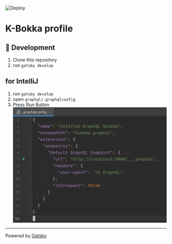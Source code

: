 ![Deploy](https://github.com/K-Bokka/profile/workflows/Deploy/badge.svg?branch=master)

# K-Bokka profile

## 🔧 Development
1. Clone this repository
2. run `gatsby develop`

## for IntelliJ
1. run `gatsby develop`
2. open `graphql/.graphqlconfig`
3. Press Run Button
![スクリーンショット](https://github.com/K-Bokka/profile/blob/image/images/screen-shot_2020-08-30_20.33.52.png)
---
Powered by [Gatsby](https://www.gatsbyjs.com/)
